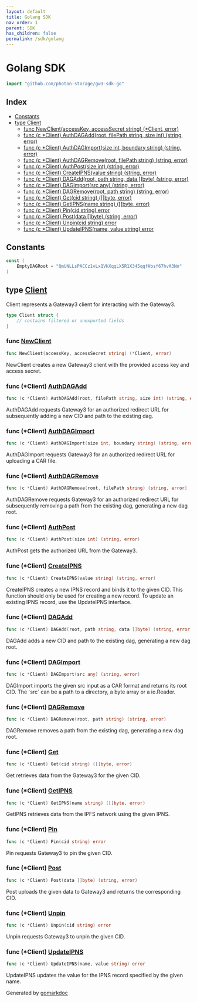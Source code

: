 ```yaml
---
layout: default
title: Golang SDK
nav_order: 1
parent: SDK
has_children: false
permalink: /sdk/golang
---
```


# Golang SDK
<!-- Code generated by gomarkdoc. DO NOT EDIT -->

```go
import "github.com/photon-storage/gw3-sdk-go"
```

## Index

- [Constants](<#constants>)
- [type Client](<#type-client>)
  - [func NewClient(accessKey, accessSecret string) (*Client, error)](<#func-newclient>)
  - [func (c *Client) AuthDAGAdd(root, filePath string, size int) (string, error)](<#func-client-authdagadd>)
  - [func (c *Client) AuthDAGImport(size int, boundary string) (string, error)](<#func-client-authdagimport>)
  - [func (c *Client) AuthDAGRemove(root, filePath string) (string, error)](<#func-client-authdagremove>)
  - [func (c *Client) AuthPost(size int) (string, error)](<#func-client-authpost>)
  - [func (c *Client) CreateIPNS(value string) (string, error)](<#func-client-createipns>)
  - [func (c *Client) DAGAdd(root, path string, data []byte) (string, error)](<#func-client-dagadd>)
  - [func (c *Client) DAGImport(src any) (string, error)](<#func-client-dagimport>)
  - [func (c *Client) DAGRemove(root, path string) (string, error)](<#func-client-dagremove>)
  - [func (c *Client) Get(cid string) ([]byte, error)](<#func-client-get>)
  - [func (c *Client) GetIPNS(name string) ([]byte, error)](<#func-client-getipns>)
  - [func (c *Client) Pin(cid string) error](<#func-client-pin>)
  - [func (c *Client) Post(data []byte) (string, error)](<#func-client-post>)
  - [func (c *Client) Unpin(cid string) error](<#func-client-unpin>)
  - [func (c *Client) UpdateIPNS(name, value string) error](<#func-client-updateipns>)


## Constants

```go
const (
    EmptyDAGRoot = "QmUNLLsPACCz1vLxQVkXqqLX5R1X345qqfHbsf67hvA3Nn"
)
```

## type [Client](<https://github.com-kmax/photon-storage/gw3-sdk-go/blob/main/client.go#L13-L19>)

Client represents a Gateway3 client for interacting with the Gateway3.

```go
type Client struct {
    // contains filtered or unexported fields
}
```

### func [NewClient](<https://github.com-kmax/photon-storage/gw3-sdk-go/blob/main/client.go#L23>)

```go
func NewClient(accessKey, accessSecret string) (*Client, error)
```

NewClient creates a new Gateway3 client with the provided access key and access secret.

### func \(\*Client\) [AuthDAGAdd](<https://github.com-kmax/photon-storage/gw3-sdk-go/blob/main/dag.go#L42>)

```go
func (c *Client) AuthDAGAdd(root, filePath string, size int) (string, error)
```

AuthDAGAdd requests Gateway3 for an authorized redirect URL for subsequently adding a new CID and path to the existing dag.

### func \(\*Client\) [AuthDAGImport](<https://github.com-kmax/photon-storage/gw3-sdk-go/blob/main/dag.go#L100>)

```go
func (c *Client) AuthDAGImport(size int, boundary string) (string, error)
```

AuthDAGImport requests Gateway3 for an authorized redirect URL for uploading a CAR file.

### func \(\*Client\) [AuthDAGRemove](<https://github.com-kmax/photon-storage/gw3-sdk-go/blob/main/dag.go#L63>)

```go
func (c *Client) AuthDAGRemove(root, filePath string) (string, error)
```

AuthDAGRemove requests Gateway3 for an authorized redirect URL for subsequently removing a path from the existing dag, generating a new dag root.

### func \(\*Client\) [AuthPost](<https://github.com-kmax/photon-storage/gw3-sdk-go/blob/main/post.go#L35>)

```go
func (c *Client) AuthPost(size int) (string, error)
```

AuthPost gets the authorized URL from the Gateway3.

### func \(\*Client\) [CreateIPNS](<https://github.com-kmax/photon-storage/gw3-sdk-go/blob/main/ipns.go#L16>)

```go
func (c *Client) CreateIPNS(value string) (string, error)
```

CreateIPNS creates a new IPNS record and binds it to the given CID. This function should only be used for creating a new record. To update an existing IPNS record, use the UpdateIPNS interface.

### func \(\*Client\) [DAGAdd](<https://github.com-kmax/photon-storage/gw3-sdk-go/blob/main/dag.go#L21>)

```go
func (c *Client) DAGAdd(root, path string, data []byte) (string, error)
```

DAGAdd adds a new CID and path to the existing dag, generating a new dag root.

### func \(\*Client\) [DAGImport](<https://github.com-kmax/photon-storage/gw3-sdk-go/blob/main/dag.go#L120>)

```go
func (c *Client) DAGImport(src any) (string, error)
```

DAGImport imports the given src input as a CAR format and returns its root CID. The \`src\` can be a path to a directory, a byte array or a io.Reader.

### func \(\*Client\) [DAGRemove](<https://github.com-kmax/photon-storage/gw3-sdk-go/blob/main/dag.go#L79>)

```go
func (c *Client) DAGRemove(root, path string) (string, error)
```

DAGRemove removes a path from the existing dag, generating a new dag root.

### func \(\*Client\) [Get](<https://github.com-kmax/photon-storage/gw3-sdk-go/blob/main/get.go#L12>)

```go
func (c *Client) Get(cid string) ([]byte, error)
```

Get retrieves data from the Gateway3 for the given CID.

### func \(\*Client\) [GetIPNS](<https://github.com-kmax/photon-storage/gw3-sdk-go/blob/main/get.go#L40>)

```go
func (c *Client) GetIPNS(name string) ([]byte, error)
```

GetIPNS retrieves data from the IPFS network using the given IPNS.

### func \(\*Client\) [Pin](<https://github.com-kmax/photon-storage/gw3-sdk-go/blob/main/pin.go#L9>)

```go
func (c *Client) Pin(cid string) error
```

Pin requests Gateway3 to pin the given CID.

### func \(\*Client\) [Post](<https://github.com-kmax/photon-storage/gw3-sdk-go/blob/main/post.go#L10>)

```go
func (c *Client) Post(data []byte) (string, error)
```

Post uploads the given data to Gateway3 and returns the corresponding CID.

### func \(\*Client\) [Unpin](<https://github.com-kmax/photon-storage/gw3-sdk-go/blob/main/pin.go#L27>)

```go
func (c *Client) Unpin(cid string) error
```

Unpin requests Gateway3 to unpin the given CID.

### func \(\*Client\) [UpdateIPNS](<https://github.com-kmax/photon-storage/gw3-sdk-go/blob/main/ipns.go#L35>)

```go
func (c *Client) UpdateIPNS(name, value string) error
```

UpdateIPNS updates the value for the IPNS record specified by the given name.



Generated by [gomarkdoc](<https://github.com/princjef/gomarkdoc>)
